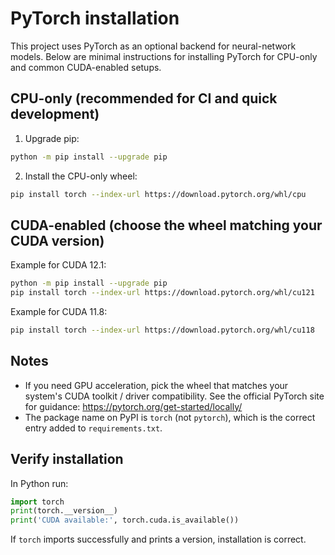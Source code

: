 PyTorch installation
====================

This project uses PyTorch as an optional backend for neural-network models. Below are minimal instructions for installing PyTorch for CPU-only and common CUDA-enabled setups.

CPU-only (recommended for CI and quick development)
----------------------------------------------------

1. Upgrade pip:

```bash
python -m pip install --upgrade pip
```

2. Install the CPU-only wheel:

```bash
pip install torch --index-url https://download.pytorch.org/whl/cpu
```

CUDA-enabled (choose the wheel matching your CUDA version)
---------------------------------------------------------

Example for CUDA 12.1:

```bash
python -m pip install --upgrade pip
pip install torch --index-url https://download.pytorch.org/whl/cu121
```

Example for CUDA 11.8:

```bash
pip install torch --index-url https://download.pytorch.org/whl/cu118
```

Notes
-----
- If you need GPU acceleration, pick the wheel that matches your system's CUDA toolkit / driver compatibility. See the official PyTorch site for guidance: https://pytorch.org/get-started/locally/
- The package name on PyPI is ``torch`` (not ``pytorch``), which is the correct entry added to ``requirements.txt``.

Verify installation
-------------------

In Python run:

```python
import torch
print(torch.__version__)
print('CUDA available:', torch.cuda.is_available())
```

If ``torch`` imports successfully and prints a version, installation is correct.
